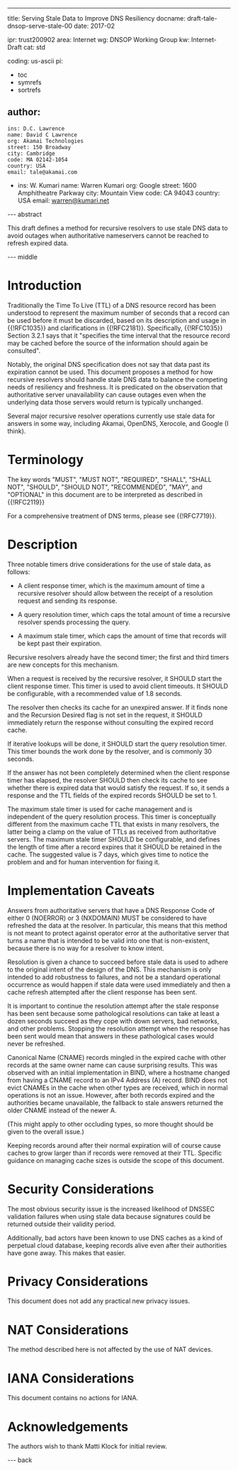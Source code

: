 ---
title: Serving Stale Data to Improve DNS Resiliency
docname: draft-tale-dnsop-serve-stale-00
date: 2017-02

ipr: trust200902
area: Internet
wg: DNSOP Working Group
kw: Internet-Draft
cat: std

coding: us-ascii
pi:
  - toc
  - symrefs
  - sortrefs

author:
  -
    ins: D.C. Lawrence
    name: David C Lawrence
    org: Akamai Technologies
    street: 150 Broadway
    city: Cambridge
    code: MA 02142-1054
    country: USA
    email: tale@akamai.com

  -
    ins: W. Kumari
    name: Warren Kumari
    org: Google
    street: 1600 Amphitheatre Parkway
    city: Mountain View
    code: CA 94043
    country: USA
    email: warren@kumari.net

--- abstract

This draft defines a method for recursive resolvers to use stale DNS
data to avoid outages when authoritative nameservers cannot be reached
to refresh expired data.

--- middle

# Introduction

Traditionally the Time To Live (TTL) of a DNS resource record has been
understood to represent the maximum number of seconds that a record
can be used before it must be discarded, based on its description and
usage in {{!RFC1035}} and clarifications in {{!RFC2181}}.
Specifically, {{!RFC1035}} Section 3.2.1 says that it "specifies the
time interval that the resource record may be cached before the source
of the information should again be consulted".

Notably, the original DNS specification does not say that data past
its expiration cannot be used.  This document proposes a method for
how recursive resolvers should handle stale DNS data to balance the
competing needs of resiliency and freshness. It is predicated on the
observation that authoritative server unavailability can cause outages
even when the underlying data those servers would return is typically
unchanged.

Several major recursive resolver operations currently use stale data
for answers in some way, including Akamai, OpenDNS, Xerocole, and
Google (I think).

# Terminology

The key words "MUST", "MUST NOT", "REQUIRED", "SHALL", "SHALL NOT",
"SHOULD", "SHOULD NOT", "RECOMMENDED", "MAY", and "OPTIONAL" in this
document are to be interpreted as described in {{!RFC2119}}

For a comprehensive treatment of DNS terms, please see {{!RFC7719}}.

# Description

Three notable timers drive considerations for the use of stale data,
as follows:

* A client response timer, which is the maximum amount of time a
recursive resolver should allow between the receipt of a resolution
request and sending its response.

* A query resolution timer, which caps the total amount of time a
recursive resolver spends processing the query.

* A maximum stale timer, which caps the amount of time
that records will be kept past their expiration.

Recursive resolvers already have the second timer; the first and
third timers are new concepts for this mechanism.

When a request is received by the recursive resolver, it SHOULD start
the client response timer.  This timer is used to avoid client
timeouts.  It SHOULD be configurable, with a recommended value of 1.8
seconds.

The resolver then checks its cache for an unexpired answer. If it
finds none and the Recursion Desired flag is not set in the request,
it SHOULD immediately return the response without consulting the
expired record cache.

If iterative lookups will be done, it SHOULD start the query
resolution timer.  This timer bounds the work done by the resolver,
and is commonly 30 seconds.

If the answer has not been completely determined when the client
response timer has elapsed, the resolver SHOULD then check its cache
to see whether there is expired data that would satisfy the request.
If so, it sends a response and the TTL fields of the expired records
SHOULD be set to 1.

The maximum stale timer is used for cache management and is
independent of the query resolution process. This timer is
conceptually different from the maximum cache TTL that exists in many
resolvers, the latter being a clamp on the value of TTLs as
received from authoritative servers.  The maximum stale timer SHOULD
be configurable, and defines the length of time after a record expires
that it SHOULD be retained in the cache.  The suggested value is 7
days, which gives time to notice the problem and and for human
intervention for fixing it.

# Implementation Caveats

Answers from authoritative servers that have a DNS Response Code of
either 0 (NOERROR) or 3 (NXDOMAIN) MUST be considered to have
refreshed the data at the resolver.  In particular, this means that
this method is not meant to protect against operator error at the
authoritative server that turns a name that is intended to be valid
into one that is non-existent, because there is no way for a resolver
to know intent.

Resolution is given a chance to succeed before stale data is used to
adhere to the original intent of the design of the DNS.  This
mechanism is only intended to add robustness to failures, and not be a
standard operational occurrence as would happen if stale data were
used immediately and then a cache refresh attempted after the client
response has been sent.

It is important to continue the resolution attempt after the stale
response has been sent because some pathological resolutions can take
at least a dozen seconds succeed as they cope with down servers, bad
networks, and other problems.  Stopping the resolution attempt when
the response has been sent would mean that answers in these
pathological cases would never be refreshed.

Canonical Name (CNAME) records mingled in the expired cache with other
records at the same owner name can cause surprising results.  This was
observed with an initial implementation in BIND, where a hostname
changed from having a CNAME record to an IPv4 Address (A) record.
BIND does not evict CNAMEs in the cache when other types are received,
which in normal operations is not an issue.  However, after both
records expired and the authorities became unavailable, the fallback
to stale answers returned the older CNAME instead of the newer A.

(This might apply to other occluding types, so more thought should be
given to the overall issue.)

Keeping records around after their normal expiration will of course
cause caches to grow larger than if records were removed at their TTL.
Specific guidance on managing cache sizes is outside the scope of this
document.

# Security Considerations

The most obvious security issue is the increased likelihood of DNSSEC
validation failures when using stale data because signatures could be
returned outside their validity period.  

Additionally, bad actors have been known to use DNS caches as a kind
of perpetual cloud database, keeping records alive even after their
authorities have gone away.  This makes that easier.

# Privacy Considerations

This document does not add any practical new privacy issues.

# NAT Considerations

The method described here is not affected by the use of NAT devices.

# IANA Considerations

This document contains no actions for IANA.

# Acknowledgements

The authors wish to thank Matti Klock for initial review.

--- back

